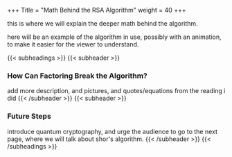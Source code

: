 +++
Title = "Math Behind the RSA Algorithm"
weight = 40
+++


this is where we will explain the deeper math behind the algorithm.

here will be an example of the algorithm in use, possibly with an animation, to make it easier for the viewer to understand.

{{< subheadings >}}
  {{< subheader >}}
  ### How Can Factoring Break the Algorithm?
add more description, and pictures, and quotes/equations from the reading i did
  {{< /subheader >}}
  {{< subheader >}}
  ### Future Steps
introduce quantum cryptography, and urge the audience to go to the next page, where we will talk about shor's algorithm.
  {{< /subheader >}}
{{< /subheadings >}}
